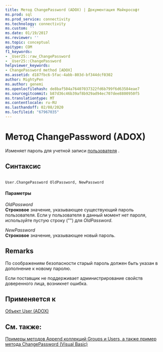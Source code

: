 ```yaml
---
title: Метод ChangePassword (ADOX) | Документация Майкрософт
ms.prod: sql
ms.prod_service: connectivity
ms.technology: connectivity
ms.custom: ''
ms.date: 01/19/2017
ms.reviewer: ''
ms.topic: conceptual
apitype: COM
f1_keywords:
- _User25::raw_ChangePassword
- _User25::ChangePassword
helpviewer_keywords:
- ChangePassword method [ADOX]
ms.assetid: d187fbc6-5fac-4abb-803d-bf344dcf0302
author: MightyPen
ms.author: genemi
ms.openlocfilehash: de8baf504a76407037322fd6b799f6d63584eae7
ms.sourcegitcommit: b87d36c46b39af8b929ad94ec707dee8800950f5
ms.translationtype: MT
ms.contentlocale: ru-RU
ms.lasthandoff: 02/08/2020
ms.locfileid: "67967035"
---
```

# <a name="changepassword-method-adox"></a>Метод ChangePassword (ADOX)
Изменяет пароль для учетной записи [пользователя](../../../ado/reference/adox-api/user-object-adox.md) .  
  
## <a name="syntax"></a>Синтаксис  
  
```  
  
User.ChangePassword OldPassword, NewPassword  
```  
  
#### <a name="parameters"></a>Параметры  
 *OldPassword*  
 **Строковое** значение, указывающее существующий пароль пользователя. Если у пользователя в данный момент нет пароля, используйте пустую строку ("") для *OldPassword*.  
  
 *NewPassword*  
 **Строковое** значение, указывающее новый пароль.  
  
## <a name="remarks"></a>Remarks  
 По соображениям безопасности старый пароль должен быть указан в дополнение к новому паролю.  
  
 Если поставщик не поддерживает администрирование свойств доверенного лица, возникнет ошибка.  
  
## <a name="applies-to"></a>Применяется к  
 [Объект User (ADOX)](../../../ado/reference/adox-api/user-object-adox.md)  
  
## <a name="see-also"></a>См. также:  
 [Примеры методов Append коллекций Groups и Users, а также пример метода ChangePassword (Visual Basic)](../../../ado/reference/adox-api/groups-and-users-append-changepassword-methods-example-vb.md)
